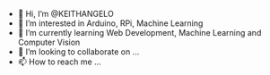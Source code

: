 - 👋 Hi, I’m @KEITHANGELO
- 👀 I’m interested in Arduino, RPi, Machine Learning
- 🌱 I’m currently learning Web Development, Machine Learning and Computer Vision
- 💞️ I’m looking to collaborate on ...
- 📫 How to reach me ...

<!---
Chalknock/Chalknock is a ✨ special ✨ repository because its `README.md` (this file) appears on your GitHub profile.
You can click the Preview link to take a look at your changes.
--->
